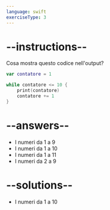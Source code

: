 ```yaml
---
language: swift
exerciseType: 3
---
```


# --instructions--

Cosa mostra questo codice nell'output?
```swift
var contatore = 1

while contatore <= 10 {
    print(contatore)
    contatore += 1
}
```

# --answers--

- I numeri da 1 a 9
- I numeri da 1 a 10
- I numeri da 1 a 11
- I numeri da 2 a 9

# --solutions--

- I numeri da 1 a 10

